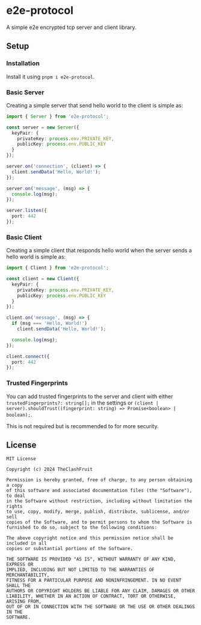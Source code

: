 # e2e-protocol

A simple e2e encrypted tcp server and client library. 

## Setup

### Installation

Install it using `pnpm i e2e-protocol`.

### Basic Server

Creating a simple server that send hello world to the client is simple as:

```ts
import { Server } from 'e2e-protocol';

const server = new Server({
  keyPair: {
    privateKey: process.env.PRIVATE_KEY,
    publicKey: process.env.PUBLIC_KEY
  }
});

server.on('connection', (client) => {
  client.sendData('Hello, World!');
});

server.on('message', (msg) => {
  console.log(msg);
});

server.listen({
  port: 442
});
```

### Basic Client

Creating a simple client that responds hello world when the server sends a hello world is simple as:

```ts
import { Client } from 'e2e-protocol';

const client = new Client({
  keyPair: {
    privateKey: process.env.PRIVATE_KEY,
    publicKey: process.env.PUBLIC_KEY
  }
});

client.on('message', (msg) => {
  if (msg === 'Hello, World!')
    client.sendData('Hello, World!');

  console.log(msg);
});

client.connect({
  port: 442
});
```

### Trusted Fingerprints

You can add trusted fingerprints to the server and client with either `trustedFingerprints?: string[];` in the settings or `(client | server).shouldTrust((fingerprint: string) => Promise<boolean> | boolean);`.

This is not required but is recommended to for more security.

## License

```
MIT License

Copyright (c) 2024 TheClashFruit

Permission is hereby granted, free of charge, to any person obtaining a copy
of this software and associated documentation files (the "Software"), to deal
in the Software without restriction, including without limitation the rights
to use, copy, modify, merge, publish, distribute, sublicense, and/or sell
copies of the Software, and to permit persons to whom the Software is
furnished to do so, subject to the following conditions:

The above copyright notice and this permission notice shall be included in all
copies or substantial portions of the Software.

THE SOFTWARE IS PROVIDED "AS IS", WITHOUT WARRANTY OF ANY KIND, EXPRESS OR
IMPLIED, INCLUDING BUT NOT LIMITED TO THE WARRANTIES OF MERCHANTABILITY,
FITNESS FOR A PARTICULAR PURPOSE AND NONINFRINGEMENT. IN NO EVENT SHALL THE
AUTHORS OR COPYRIGHT HOLDERS BE LIABLE FOR ANY CLAIM, DAMAGES OR OTHER
LIABILITY, WHETHER IN AN ACTION OF CONTRACT, TORT OR OTHERWISE, ARISING FROM,
OUT OF OR IN CONNECTION WITH THE SOFTWARE OR THE USE OR OTHER DEALINGS IN THE
SOFTWARE.
```